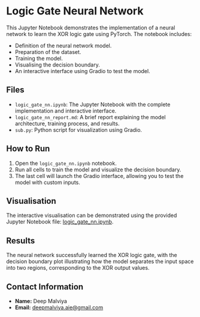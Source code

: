 
# Logic Gate Neural Network

This Jupyter Notebook demonstrates the implementation of a neural network to learn the XOR logic gate using PyTorch. The notebook includes:
- Definition of the neural network model.
- Preparation of the dataset.
- Training the model.
- Visualising the decision boundary.
- An interactive interface using Gradio to test the model.

## Files
- `logic_gate_nn.ipynb`: The Jupyter Notebook with the complete implementation and interactive interface.
- `logic_gate_nn_report.md`: A brief report explaining the model architecture, training process, and results.
- `sub.py`: Python script for visualization using Gradio.

## How to Run
1. Open the `logic_gate_nn.ipynb` notebook.
2. Run all cells to train the model and visualize the decision boundary.
3. The last cell will launch the Gradio interface, allowing you to test the model with custom inputs.

## Visualisation
The interactive visualisation can be demonstrated using the provided Jupyter Notebook file: [logic_gate_nn.ipynb](logic_gate_nn.ipynb).

## Results
The neural network successfully learned the XOR logic gate, with the decision boundary plot illustrating how the model separates the input space into two regions, corresponding to the XOR output values.


## Contact Information
- **Name:** Deep Malviya
- **Email:** deepmalviya.aie@gmail.com
